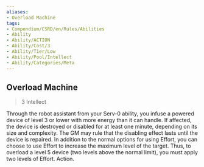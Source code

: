 ```yaml
---
aliases:
- Overload Machine
tags:
- Compendium/CSRD/en/Rules/Abilities
- Ability
- Ability/ACTION
- Ability/Cost/3
- Ability/Tier/Low
- Ability/Pool/Intellect
- Ability/Categories/Meta
---
```


  
## Overload Machine  
>3  Intellect  
  
Through the robot assistant from your Serv-0 ability, you infuse a powered device of level 3 or lower with more energy than it can handle. If affected, the device is destroyed or disabled for at least one minute, depending on its size and complexity. The GM may rule that the disabling effect lasts until the device is repaired. In addition to the normal options for using Effort, you can choose to use Effort to increase the maximum level of the target. Thus, to overload a level 5 device (two levels above the normal limit), you must apply two levels of Effort. Action.
